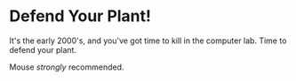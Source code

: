 # Defend Your Plant!

It's the early 2000's, and you've got time to kill in the computer lab. Time to defend your plant.

Mouse _strongly_ recommended.
